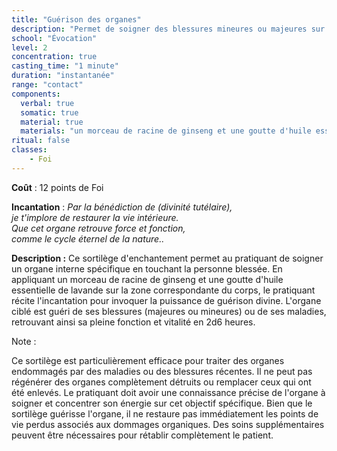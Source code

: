 ```yaml
---
title: "Guérison des organes"
description: "Permet de soigner des blessures mineures ou majeures sur des organes spécifiques."
school: "Évocation"
level: 2
concentration: true
casting_time: "1 minute"
duration: "instantanée"
range: "contact"
components:
  verbal: true
  somatic: true
  material: true
  materials: "un morceau de racine de ginseng et une goutte d'huile essentielle de lavande"
ritual: false
classes:
    - Foi
---
```

**Coût** : 12 points de Foi  

**Incantation** : *Par la bénédiction de (divinité tutélaire),*    
*je t'implore de restaurer la vie intérieure.*    
*Que cet organe retrouve force et fonction,*    
*comme le cycle éternel de la nature..*    

**Description :**
Ce sortilège d'enchantement permet au pratiquant de soigner un organe interne spécifique en touchant la personne blessée. En appliquant un morceau de racine de ginseng et une goutte d'huile essentielle de lavande sur la zone correspondante du corps, le pratiquant récite l'incantation pour invoquer la puissance de guérison divine. L'organe ciblé est guéri de ses blessures (majeures ou mineures) ou de ses maladies, retrouvant ainsi sa pleine fonction et vitalité en 2d6 heures.

Note :

Ce sortilège est particulièrement efficace pour traiter des organes endommagés par des maladies ou des blessures récentes. Il ne peut pas régénérer des organes complètement détruits ou remplacer ceux qui ont été enlevés. Le pratiquant doit avoir une connaissance précise de l'organe à soigner et concentrer son énergie sur cet objectif spécifique. Bien que le sortilège guérisse l'organe, il ne restaure pas immédiatement les points de vie perdus associés aux dommages organiques. Des soins supplémentaires peuvent être nécessaires pour rétablir complètement le patient.
